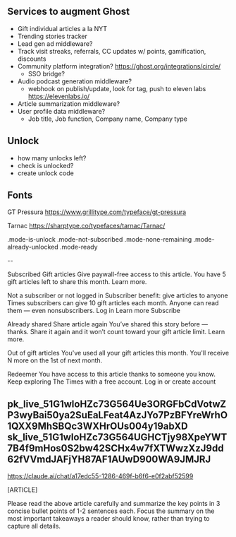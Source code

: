 ## Services to augment Ghost
- Gift individual articles a la NYT
- Trending stories tracker
- Lead gen ad middleware?
- Track visit streaks, referrals, CC updates w/ points, gamification, discounts
- Community platform integration? https://ghost.org/integrations/circle/
	- SSO bridge?
- Audio podcast generation middleware?
	- webhook on publish/update, look for tag, push to eleven labs https://elevenlabs.io/
- Article summarization middleware?
- User profile data middleware?
  	- Job title, Job function, Company name, Company type

## Unlock
- how many unlocks left?
- check is unlocked?
- create unlock code

## Fonts
GT Pressura
https://www.grillitype.com/typeface/gt-pressura

Tarnac
https://sharptype.co/typefaces/tarnac/Tarnac/

.mode-is-unlock
.mode-not-subscribed
.mode-none-remaining
.mode-already-unlocked
.mode-ready

--

Subscribed
Gift articles
Give paywall-free access to this article. You have 5 gift articles left to share this month. Learn more.

Not a subscriber or not logged in
Subscriber benefit: give articles to anyone
Times subscribers can give 10 gift articles each month. Anyone can read them — even nonsubscribers.
Log in Learn more Subscribe

Already shared
Share article again
You’ve shared this story before — thanks. Share it again and it won’t count toward your gift article limit. Learn more.

Out of gift articles
You've used all your gift articles this month. You'll receive N more on the 1st of next month.

Redeemer
You have access to this article thanks to someone you know.
Keep exploring The Times with a free account.
Log in or create account

pk_live_51G1wloHZc73G564Ue3ORGFbCdVotwZP3wyBai50ya2SuEaLFeat4AzJYo7PzBFYreWrhO1QXX9MhSBQc3WXHrOUs004y19abXD
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
---
https://claude.ai/chat/a17edc55-1286-469f-b6f6-e0f2abf52599

[ARTICLE]

Please read the above article carefully and summarize the key points in 3 concise bullet points of 1-2 sentences each. Focus the summary on the most important takeaways a reader should know, rather than trying to capture all details.
